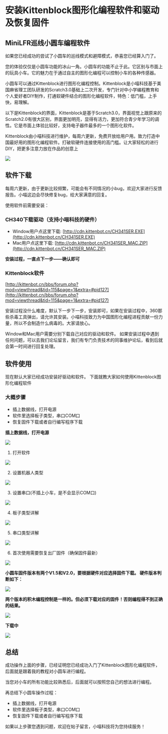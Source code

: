 # 安装Kittenblock图形化编程软件和驱动及恢复固件

## MiniLFR巡线小圆车编程软件
如果您已经成功的尝试了小圆车的巡线模式和避障模式，恭喜您已经算入门了。

您的体验仅仅是小圆车功能的冰山一角。小圆车的功能不止于此。它区别与市面上的玩具小车。它的魅力在于通过自主的图形化编程可以控制小车的各种传感器。

小圆车可以通过Kittenblock进行图形化编程控制。Kittenblock是小喵科技基于美国麻省理工团队研发的Scratch3.0基础上二次开发，专门针对中小学编程教育和个人爱好者DIY制作，打通软硬件结合的图形化编程软件，特色：低门槛，上手快，易理解。

以下是Kittenblock的界面，Kittenblock是基于Scratch3.0，界面视觉上跟原来的Scratch2.0有很大区别，界面更加明亮，显得有活力，更加符合青少年学习的调性。它是市面上体验比较好，支持电子器件最多的一个图形化软件。

Kittenblock由小喵科技进行维护，每周六更新，免费开放给用户用。致力打造中国最好用的图形化编程软件。打破软硬件连接使用的高门槛。让大家轻松的进行DIY，把更多注意力放在作品的创意上

![](./images/c3_01.png)

## 软件下载

每周六更新，由于更新比较频繁，可能会有不同情况的小bug，欢迎大家进行反馈报告。小喵这边会尽快修复bug，给大家满意的回复。

使用软件前需要安装：


### CH340下载驱动（支持小喵科技的硬件）
- Window用户点这里下载: [http://cdn.kittenbot.cn/CH341SER.EXE](http://cdn.kittenbot.cn/CH341SER.EXE)
- Mac用户点这里下载: [http://cdn.kittenbot.cn/CH341SER_MAC.ZIP](http://cdn.kittenbot.cn/CH341SER_MAC.ZIP)

**安装过程，一直点下一步——确认即可**

### Kittenblock软件

[http://kittenbot.cn/bbs/forum.php?mod=viewthread&tid=115&page=1&extra=#pid127](http://kittenbot.cn/bbs/forum.php?mod=viewthread&tid=115&page=1&extra=#pid127)

安装过程没什么难度，默认下一步下一步，安装即可，如果在安装过程中，360那些杀毒工具弹出，请允许其安装。小喵科技致力为中国图形化编程进程贡献一份力量，所以不会制造什么病毒的。大家请放心。

Window和Mac用户需要分别下载自己对应的驱动和软件。
如果安装过程中遇到任何问题，可以去我们论坛留言，我们有专门负责技术的同事维护论坛，看到后就会第一时间进行回复处理。

## 软件使用

现在默认大家已经成功安装好驱动和软件。
下面就教大家如何使用Kittenblock图形化编程软件

### 大概步骤

- 插上数据线，打开电源
- 软件里选择板子类型，串口COM口
- 恢复固件下载或者自行编写程序下载

**插上数据线，打开电源**

![](./images/c3_02.png)

1. 打开软件

![](./images/c3_03.png)

2. 设置机器人类型
 
![](./images/c3_04.png)

3. 设置串口(不插上小车，是不会显示COM口)

![](./images/c3_05.png)

4. 板子类型详解

![](./images/c3_06.png)

5. 串口类型详解

![](./images/c3_07.png)

6. 首次使用需要恢复出厂固件（确保固件最新）

![](./images/c3_08.png)

**小圆车固件版本有两个V1.5和V2.0，要根据硬件对应选择固件下载。
硬件版本判断如下：**

![](./images/c3_09.png)

**两个版本的积木编程控制是一样的。但必须下载对应的固件！否则编程得不到正确的结果。**

![](./images/c3_10.png)

**下载中**

![](./images/c3_11.png)

## 总结

成功操作上面的步骤，已经证明您已经成功入门了Kittenblock图形化编程软件，后面就是跟着我的教程对小圆车进行编程。

当您对小车的所有功能比较熟悉后，后面就可以按照您自己的想法进行编程。

再总结下小圆车操作过程：

- 插上数据线，打开电源
- 软件里选择板子类型，串口COM口
- 恢复固件下载或者自行编写程序下载

如果以上步骤您遇到问题，欢迎在帖子留言，小喵科技将为您持续服务！













